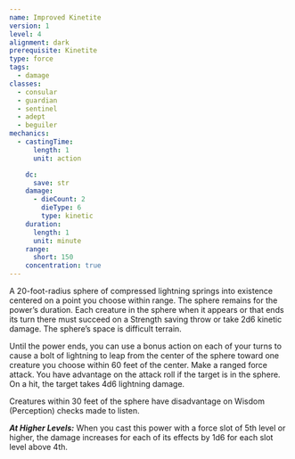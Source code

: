 ```yaml
---
name: Improved Kinetite
version: 1
level: 4
alignment: dark
prerequisite: Kinetite
type: force
tags:
  - damage
classes:
  - consular
  - guardian
  - sentinel
  - adept
  - beguiler
mechanics:
  - castingTime:
      length: 1
      unit: action

    dc:
      save: str
    damage:
      - dieCount: 2
        dieType: 6
        type: kinetic
    duration:
      length: 1
      unit: minute
    range:
      short: 150
    concentration: true
---
```

A 20-foot-radius sphere of compressed lightning springs into existence centered on a point you choose within range. The sphere remains for the power’s duration. Each creature in the sphere when it appears or that ends its turn there must succeed on a Strength saving throw or take 2d6 kinetic damage. The sphere’s space is difficult terrain.

Until the power ends, you can use a bonus action on each of your turns to cause a bolt of lightning to leap from the center of the sphere toward one creature you choose within 60 feet of the center. Make a ranged force attack. You have advantage on the attack roll if the target is in the sphere. On a hit, the target takes 4d6 lightning damage.

Creatures within 30 feet of the sphere have disadvantage on Wisdom (Perception) checks made to listen.

***__At Higher Levels__:*** When you cast this power with a force slot of 5th level or higher, the damage increases for each of its effects by 1d6 for each slot level above 4th.
    